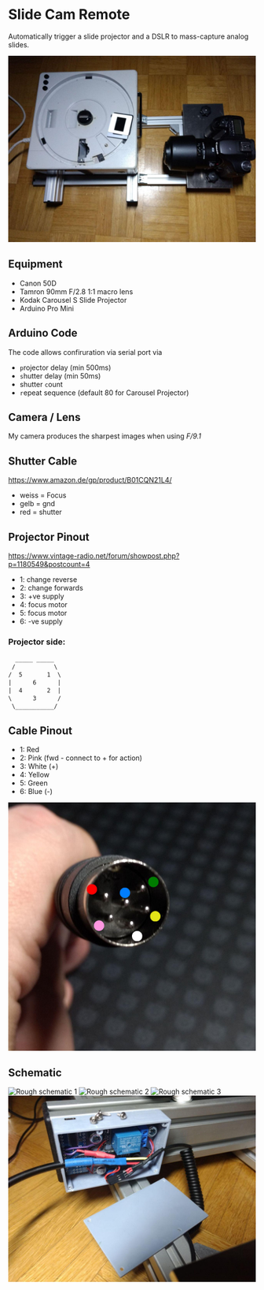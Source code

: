 # Slide Cam Remote
Automatically trigger a slide projector and a DSLR to mass-capture analog slides.

![Overview](doc_images/overview.jpg)

## Equipment
* Canon 50D
* Tamron 90mm F/2.8 1:1 macro lens
* Kodak Carousel S Slide Projector
* Arduino Pro Mini

## Arduino Code
The code allows confiruration via serial port via
* `p`rojector delay (min 500ms)
* `s`hutter delay (min 50ms)
* shutter `c`ount 
* `r`epeat sequence (default 80 for Carousel Projector)

## Camera / Lens
My camera produces the sharpest images when using *F/9.1*

## Shutter Cable
https://www.amazon.de/gp/product/B01CQN21L4/
* weiss = Focus
* gelb = gnd
* red = shutter

## Projector Pinout
https://www.vintage-radio.net/forum/showpost.php?p=1180549&postcount=4
* 1: change reverse
* 2: change forwards
* 3: +ve supply
* 4: focus motor
* 5: focus motor
* 6: -ve supply

### Projector side:
```
  _____ _____ 
 /           \
/  5       1  \
|      6      |
|  4       2  |
\      3      /
 \___________/
```
## Cable Pinout
* 1: Red
* 2: Pink (fwd - connect to + for action)
* 3: White (+)
* 4: Yellow
* 5: Green
* 6: Blue (-)

![Cable pionout](doc_images/pinout.jpg)

## Schematic
![Rough schematic 1](doc_images/IMG_5354.JPG)
![Rough schematic 2](doc_images/IMG_5355.JPG)
![Rough schematic 3](doc_images/IMG_5356.JPG)
![Case](doc_images/printed_case.jpg)
